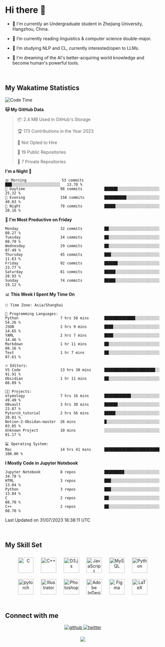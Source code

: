 # **Hi there 👋**  
  

- 🏫 I'm currently an Undergraduate student in Zhejiang University, Hangzhou, China.  
  

- 🌱 I’m currently reading linguistics & computer science double-major.  
  

- 🔭 I’m studying NLP and CL, currently interested/open to LLMs.
  

- 💭 I'm dreaming of the AI's better-acquiring world knowledge and become human's powerful tools.  
  

<br/>  


<!-- 
## Github Stats  
<div align="center"><img src="https://github-readme-stats.vercel.app/api?username=LuneRGB&show_icons=true&count_private=true&hide_border=true" align="center" /></div>  

<br/>   -->


## My Wakatime Statistics

<!--START_SECTION:waka-->
![Code Time](http://img.shields.io/badge/Code%20Time-764%20hrs%2028%20mins-blue)

**🐱 My GitHub Data** 

> 📦 2.4 MB Used in GitHub's Storage 
 > 
> 🏆 173 Contributions in the Year 2023
 > 
> 🚫 Not Opted to Hire
 > 
> 📜 19 Public Repositories 
 > 
> 🔑 7 Private Repositories 
 > 
**I'm a Night 🦉** 

```text
🌞 Morning                53 commits          ███░░░░░░░░░░░░░░░░░░░░░░   13.70 % 
🌆 Daytime                98 commits          ██████░░░░░░░░░░░░░░░░░░░   25.32 % 
🌃 Evening                158 commits         ██████████░░░░░░░░░░░░░░░   40.83 % 
🌙 Night                  78 commits          █████░░░░░░░░░░░░░░░░░░░░   20.16 % 
```
📅 **I'm Most Productive on Friday** 

```text
Monday                   32 commits          ██░░░░░░░░░░░░░░░░░░░░░░░   08.27 % 
Tuesday                  34 commits          ██░░░░░░░░░░░░░░░░░░░░░░░   08.79 % 
Wednesday                29 commits          ██░░░░░░░░░░░░░░░░░░░░░░░   07.49 % 
Thursday                 45 commits          ███░░░░░░░░░░░░░░░░░░░░░░   11.63 % 
Friday                   92 commits          ██████░░░░░░░░░░░░░░░░░░░   23.77 % 
Saturday                 81 commits          █████░░░░░░░░░░░░░░░░░░░░   20.93 % 
Sunday                   74 commits          █████░░░░░░░░░░░░░░░░░░░░   19.12 % 
```


📊 **This Week I Spent My Time On** 

```text
🕑︎ Time Zone: Asia/Shanghai

💬 Programming Languages: 
Python                   7 hrs 58 mins       ██████████████░░░░░░░░░░░   54.26 % 
JSON                     2 hrs 9 mins        ████░░░░░░░░░░░░░░░░░░░░░   14.65 % 
YAML                     2 hrs 7 mins        ████░░░░░░░░░░░░░░░░░░░░░   14.46 % 
Markdown                 1 hr 11 mins        ██░░░░░░░░░░░░░░░░░░░░░░░   08.16 % 
Text                     1 hr 7 mins         ██░░░░░░░░░░░░░░░░░░░░░░░   07.61 % 

🔥 Editors: 
VS Code                  13 hrs 30 mins      ███████████████████████░░   91.91 % 
Obsidian                 1 hr 11 mins        ██░░░░░░░░░░░░░░░░░░░░░░░   08.09 % 

🐱‍💻 Projects: 
etymology                7 hrs 16 mins       ████████████░░░░░░░░░░░░░   49.49 % 
OBvault                  3 hrs 30 mins       ██████░░░░░░░░░░░░░░░░░░░   23.87 % 
Pytorch_tutorial         2 hrs 56 mins       █████░░░░░░░░░░░░░░░░░░░░   20.01 % 
Notion-2-Obsidan-master  26 mins             █░░░░░░░░░░░░░░░░░░░░░░░░   03.05 % 
Unknown Project          10 mins             ░░░░░░░░░░░░░░░░░░░░░░░░░   01.17 % 

💻 Operating System: 
Mac                      14 hrs 41 mins      █████████████████████████   100.00 % 
```

**I Mostly Code in Jupyter Notebook** 

```text
Jupyter Notebook         8 repos             █████████░░░░░░░░░░░░░░░░   34.78 % 
HTML                     3 repos             ███░░░░░░░░░░░░░░░░░░░░░░   13.04 % 
Python                   3 repos             ███░░░░░░░░░░░░░░░░░░░░░░   13.04 % 
C                        2 repos             ██░░░░░░░░░░░░░░░░░░░░░░░   08.70 % 
C++                      2 repos             ██░░░░░░░░░░░░░░░░░░░░░░░   08.70 % 
```




 Last Updated on 31/07/2023 18:38:11 UTC
<!--END_SECTION:waka-->


<!-- <div align="center">

  [![Top Langs](https://github-readme-stats.vercel.app/api/top-langs/?username=LuneRGB&layout=compact)](https://github.com/LuneRGB/github-readme-stats)

</div>   -->

<br/>  



## My Skill Set  
<div align="center">  
<a href="https://www.cprogramming.com/" target="_blank"><img style="margin: 10px" src="https://profilinator.rishav.dev/skills-assets/c-original.svg" alt="C" height="50" /></a>  
<a href="https://www.cplusplus.com/" target="_blank"><img style="margin: 10px" src="https://profilinator.rishav.dev/skills-assets/cplusplus-original.svg" alt="C++" height="50" /></a>  
<a href="https://d3js.org/" target="_blank"><img style="margin: 10px" src="https://profilinator.rishav.dev/skills-assets/d3js-original.svg" alt="D3.js" height="50" /></a>  
<a href="https://www.javascript.com/" target="_blank"><img style="margin: 10px" src="https://profilinator.rishav.dev/skills-assets/javascript-original.svg" alt="JavaScript" height="50" /></a>  
<a href="https://www.mysql.com/" target="_blank"><img style="margin: 10px" src="https://profilinator.rishav.dev/skills-assets/mysql-original-wordmark.svg" alt="MySQL" height="50" /></a>  
<a href="https://www.python.org/" target="_blank"><img style="margin: 10px" src="https://profilinator.rishav.dev/skills-assets/python-original.svg" alt="Python" height="50" /></a>  
<a href="https://pytorch.org/" target="_blank"><img style="margin: 10px" src="https://profilinator.rishav.dev/skills-assets/pytorch-icon.svg" alt="pytorch" height="50" /></a>  
<a href="https://www.adobe.com/in/products/illustrator.html" target="_blank"><img style="margin: 10px" src="https://profilinator.rishav.dev/skills-assets/adobe_illustrator-icon.svg" alt="Illustrator" height="50" /></a>  
<a href="https://www.adobe.com/in/products/photoshop.html" target="_blank"><img style="margin: 10px" src="https://profilinator.rishav.dev/skills-assets/photoshop-plain.svg" alt="Photoshop" height="50" /></a>  
<a href="https://www.adobe.com/in/products/indesign.html" target="_blank"><img style="margin: 10px" src="https://profilinator.rishav.dev/skills-assets/adobeindesign.svg" alt="Adobe InDesign" height="50" /></a>  
<a href="https://www.figma.com/" target="_blank"><img style="margin: 10px" src="https://profilinator.rishav.dev/skills-assets/figma-icon.svg" alt="Figma" height="50" /></a>  
<a href="https://www.latex-project.org/" target="_blank"><img style="margin: 10px" src="https://profilinator.rishav.dev/skills-assets/latex.png" alt="LaTeX" height="50" /></a>  
</div>  

<br/>  



## Connect with me  
<div align="center">
<a href="https://github.com/ruoxining" target="_blank">
<img src=https://img.shields.io/badge/github-%2324292e.svg?&style=for-the-badge&logo=github&logoColor=white alt=github style="margin-bottom: 5px;" />
</a>
<a href="https://twitter.com/LuneRGB" target="_blank">
<img src=https://img.shields.io/badge/twitter-%2300acee.svg?&style=for-the-badge&logo=twitter&logoColor=white alt=twitter style="margin-bottom: 5px;" />
</a>  
</div>  
  

<br/> 


<div align="center">
<img src="https://komarev.com/ghpvc/?username=LuneRGB&&style=flat-square" align="center" />
</div>  

<br />
